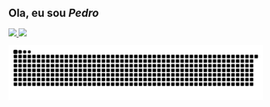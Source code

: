## Ola, eu sou *Pedro*
  <div>
  <a href="https://github.com/PedroRBC">
    <img height="180em" src="https://github-readme-stats.vercel.app/api?username=PedroRBC&show_icons=true&theme=dracula&include_all_commits=true&count_private=true"/>
    <img height="180em" src="https://github-readme-stats.vercel.app/api/top-langs/?username=PedroRBC&layout=compact&langs_count=7&theme=dracula"/>
  </div>

  ![Snake animation](https://github.com/PedroRBC/PedroRBC/blob/output/github-contribution-grid-snake.svg)
